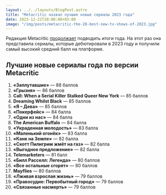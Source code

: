 ```yaml
---
layout: ../../layouts/BlogPost.astro
title: "Metacritic назвал лучшие новые сериалы 2023 года"
date: 2023-12-21T20:00:00+03:00
image: "/img/posts/metacritic-the-20-best-new-tv-shows-of-2023.jpg"
---
```


Редакция Metacritic [продолжает](https://www.metacritic.com/news/the-20-best-new-tv-shows-of-2023/) подводить итоги года. На этот раз она представила сериалы, которые дебютировали в 2023 году и получили самый высокий средний балл на платформе.

## Лучшие новые сериалы года по версии Metacritic

1.  **«Заплутавшие»** — 88 баллов
2.  **«Грызня»** — 86 баллов  
3.  **Call: When a Serial Killer Stalked Queer New York** — 85 баллов  
4.  **Dreaming Whilst Black** — 85 баллов  
5.  **«Я – Дева»** — 85 баллов  
6.  **«Покерфейс»** — 84 балла  
7.  **«Одни из нас»** — 84 балла  
8.  **The American Buffalo** — 84 балла  
9.  **«Украденная молодость»** — 83 балла  
10.  **«Маленький огонёк»** — 83 балла  
11.  **«Канк на Земле»** — 82 балла  
12.  **«Скотт Пилигрим жмёт на газ»** — 82 балла  
13.  **«Выгодное предложение»** — 82 балла
14.  **Telemarketers** — 81 балл  
15.  **«Билл Расселл: Легенда»** — 80 баллов  
16.  **«Все остальные сгорят»** — 80 баллов
17.  **Mayflies** — 80 баллов
18.  **«Лживая взрослая жизнь»** — 79 баллов  
19.  **«Правосудие: Первобытный город»** — 79 баллов  
20.  **«Связанные насмерть»** — 79 баллов